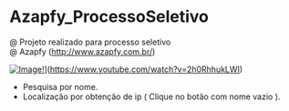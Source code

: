 # Azapfy_ProcessoSeletivo
@ Projeto realizado para processo seletivo  
@ Azapfy (http://www.azapfy.com.br/)

[![Image!](https://user-images.githubusercontent.com/25700237/116011049-4c459380-a5f9-11eb-8aba-98caa7e9a0f7.png)](https://img.youtube.com/vi/2h0RhhukLWI/0.jpg)](https://www.youtube.com/watch?v=2h0RhhukLWI)  



* Pesquisa por nome.
* Localização por obtenção de ip ( Clique no botão com nome vazio ).
